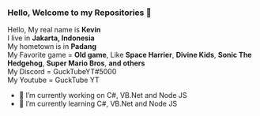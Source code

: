 ### Hello, Welcome to my Repositories 👋
Hello, My real name is **Kevin**
<br/>I live in **Jakarta, Indonesia**
<br/>My hometown is in **Padang**
<br/>My Favorite game = **Old game**, Like **Space Harrier**, **Divine Kids**, **Sonic The Hedgehog**, **Super Mario Bros**, **and others**
<br/>My Discord = GuckTubeYT#5000
<br/>My Youtube = GuckTube YT
<br/>
- 🔭 I’m currently working on C#, VB.Net and Node JS
- 🌱 I’m currently learning C#, VB.Net and Node JS
